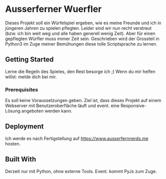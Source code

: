 # Ausserferner Wuerfler

Dieses Projekt soll ein Würfelspiel ergeben, wie es meine Freunde und ich in jüngeren Jahren zu spielen pflegten. Leider sind wir nun recht verstreut (bzw. ich bin weit weg und alle haben generell wenig Zeit). Aber für einen gepflegten Würfler muss immer Zeit sein.
Geschrieben wird der Grossteil in Python3 im Zuge meiner Bemühungen diese tolle Scriptsprache zu lernen.

## Getting Started

Lerne die Regeln des Spieles, den Rest besorge ich ;) Wenn du mir helfen willst: melde dich bei mir.

### Prerequisites

Es soll keine Voraussetzungen geben. Ziel ist, dass dieses Projekt auf einem Webserver mit Benutzeroberfläche läuft und event. eine Responsive-Lösung angeboten werden kann.

## Deployment

Ich werde es nach Fertigstellung auf https://www.ausserfernnerds.me hosten.

## Built With

Derzeit nur mit Python, ohne externe Tools. Event. kommt PyJs zum Zuge.
